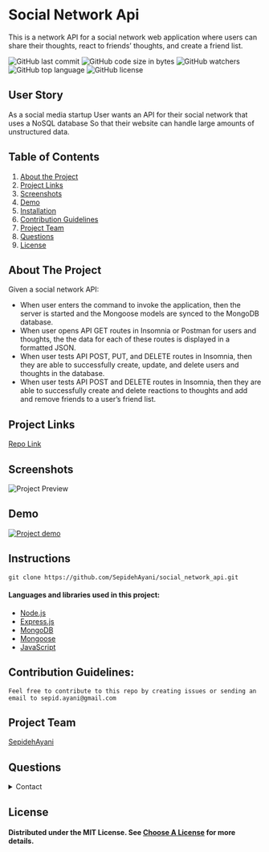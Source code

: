 # Social Network Api
This is a network API for a social network web application where users can share their thoughts, react to friends’ thoughts, and create a friend list.

![GitHub last commit](https://img.shields.io/github/last-commit/SepidehAyani/social_network_api)  ![GitHub code size in bytes](https://img.shields.io/github/languages/code-size/SepidehAyani/social_network_api)  ![GitHub watchers](https://img.shields.io/github/watchers/SepidehAyani/social_network_api?label=Watch&style=social)  ![GitHub top language](https://img.shields.io/github/languages/top/SepidehAyani/social_network_api)  ![GitHub license](https://img.shields.io/badge/license-MIT-blueyellow) <br> 
## User Story
As a social media startup
User wants an API for their social network that uses a NoSQL database
So that their website can handle large amounts of unstructured data.

## Table of Contents 
1. [About the Project](#About-The-Project)
1. [Project Links](#Project-Links)
1. [Screenshots](#Screenshots)
1. [Demo](#Demo)
1. [Installation](#Installation)
1. [Contribution Guidelines](#Contribution-Guidelines)
1. [Project Team](#Project-Team)
1. [Questions](#Questions)
1. [License](#License)

## About The Project
Given a social network API:
- When user enters the command to invoke the application, then the server is started and the Mongoose models are synced to the MongoDB database.
- When user opens API GET routes in Insomnia or Postman for users and thoughts, the the data for each of these routes is displayed in a formatted JSON.
- When user tests API POST, PUT, and DELETE routes in Insomnia, then they are able to successfully create, update, and delete users and thoughts in the database.
- When user tests API POST and DELETE routes in Insomnia, then they are able to successfully create and delete reactions to thoughts and add and remove friends to a user’s friend list.

## Project Links
[Repo Link](https://github.com/SepidehAyani/social_network_api) <br>

## Screenshots
![Project Preview](assets/img/overview.png)

## Demo
[![Project demo](assets/img/demo.png)](assets/img/demo.mov)

## Instructions
```  
git clone https://github.com/SepidehAyani/social_network_api.git
```

#### Languages and libraries used in this project:
- <a href="https://nodejs.org/">Node.js</a>
- <a href="https://www.npmjs.com/package/express">Express.js</a>
- <a href="https://www.mongodb.com/">MongoDB</a>
- <a href="https://mongoosejs.com/">Mongoose</a>
- <a href="https://www.javascript.com/">JavaScript</a>

## Contribution Guidelines:
```  
Feel free to contribute to this repo by creating issues or sending an email to sepid.ayani@gmail.com
```
## Project Team
[SepidehAyani](https://github.com/SepidehAyani) <br>

## Questions
<details>
    <summary>Contact</summary>
    sepid.ayani@gmail.com
</details>

## License
#### Distributed under the MIT License. See [Choose A License](https://choosealicense.com/) for more details.